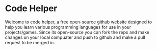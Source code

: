 # Code Helper
Welcome to code helper, a free open-source github website designed to help you learn various programming languages for use in your projects/games. Since its open-source you can fork the repo and make changes on your local compuater and push to github and make a pull request to be merged in.
